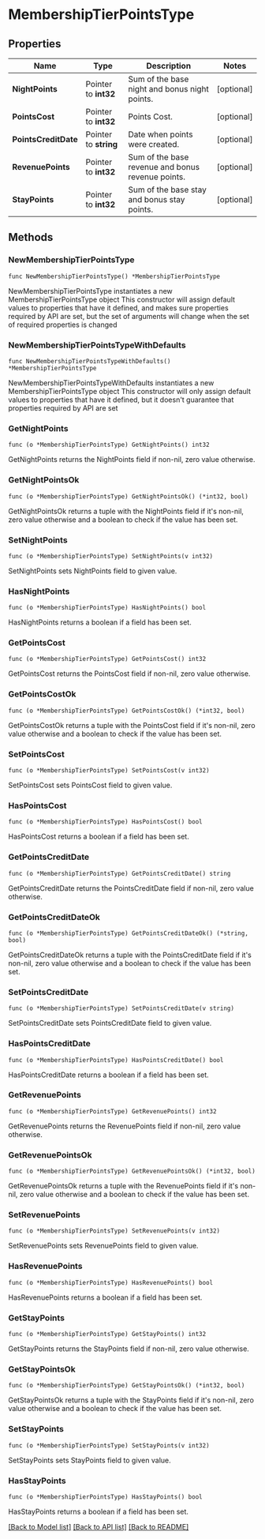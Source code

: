 # MembershipTierPointsType

## Properties

Name | Type | Description | Notes
------------ | ------------- | ------------- | -------------
**NightPoints** | Pointer to **int32** | Sum of the base night and bonus night points. | [optional] 
**PointsCost** | Pointer to **int32** | Points Cost. | [optional] 
**PointsCreditDate** | Pointer to **string** | Date when points were created. | [optional] 
**RevenuePoints** | Pointer to **int32** | Sum of the base revenue and bonus revenue points. | [optional] 
**StayPoints** | Pointer to **int32** | Sum of the base stay and bonus stay points. | [optional] 

## Methods

### NewMembershipTierPointsType

`func NewMembershipTierPointsType() *MembershipTierPointsType`

NewMembershipTierPointsType instantiates a new MembershipTierPointsType object
This constructor will assign default values to properties that have it defined,
and makes sure properties required by API are set, but the set of arguments
will change when the set of required properties is changed

### NewMembershipTierPointsTypeWithDefaults

`func NewMembershipTierPointsTypeWithDefaults() *MembershipTierPointsType`

NewMembershipTierPointsTypeWithDefaults instantiates a new MembershipTierPointsType object
This constructor will only assign default values to properties that have it defined,
but it doesn't guarantee that properties required by API are set

### GetNightPoints

`func (o *MembershipTierPointsType) GetNightPoints() int32`

GetNightPoints returns the NightPoints field if non-nil, zero value otherwise.

### GetNightPointsOk

`func (o *MembershipTierPointsType) GetNightPointsOk() (*int32, bool)`

GetNightPointsOk returns a tuple with the NightPoints field if it's non-nil, zero value otherwise
and a boolean to check if the value has been set.

### SetNightPoints

`func (o *MembershipTierPointsType) SetNightPoints(v int32)`

SetNightPoints sets NightPoints field to given value.

### HasNightPoints

`func (o *MembershipTierPointsType) HasNightPoints() bool`

HasNightPoints returns a boolean if a field has been set.

### GetPointsCost

`func (o *MembershipTierPointsType) GetPointsCost() int32`

GetPointsCost returns the PointsCost field if non-nil, zero value otherwise.

### GetPointsCostOk

`func (o *MembershipTierPointsType) GetPointsCostOk() (*int32, bool)`

GetPointsCostOk returns a tuple with the PointsCost field if it's non-nil, zero value otherwise
and a boolean to check if the value has been set.

### SetPointsCost

`func (o *MembershipTierPointsType) SetPointsCost(v int32)`

SetPointsCost sets PointsCost field to given value.

### HasPointsCost

`func (o *MembershipTierPointsType) HasPointsCost() bool`

HasPointsCost returns a boolean if a field has been set.

### GetPointsCreditDate

`func (o *MembershipTierPointsType) GetPointsCreditDate() string`

GetPointsCreditDate returns the PointsCreditDate field if non-nil, zero value otherwise.

### GetPointsCreditDateOk

`func (o *MembershipTierPointsType) GetPointsCreditDateOk() (*string, bool)`

GetPointsCreditDateOk returns a tuple with the PointsCreditDate field if it's non-nil, zero value otherwise
and a boolean to check if the value has been set.

### SetPointsCreditDate

`func (o *MembershipTierPointsType) SetPointsCreditDate(v string)`

SetPointsCreditDate sets PointsCreditDate field to given value.

### HasPointsCreditDate

`func (o *MembershipTierPointsType) HasPointsCreditDate() bool`

HasPointsCreditDate returns a boolean if a field has been set.

### GetRevenuePoints

`func (o *MembershipTierPointsType) GetRevenuePoints() int32`

GetRevenuePoints returns the RevenuePoints field if non-nil, zero value otherwise.

### GetRevenuePointsOk

`func (o *MembershipTierPointsType) GetRevenuePointsOk() (*int32, bool)`

GetRevenuePointsOk returns a tuple with the RevenuePoints field if it's non-nil, zero value otherwise
and a boolean to check if the value has been set.

### SetRevenuePoints

`func (o *MembershipTierPointsType) SetRevenuePoints(v int32)`

SetRevenuePoints sets RevenuePoints field to given value.

### HasRevenuePoints

`func (o *MembershipTierPointsType) HasRevenuePoints() bool`

HasRevenuePoints returns a boolean if a field has been set.

### GetStayPoints

`func (o *MembershipTierPointsType) GetStayPoints() int32`

GetStayPoints returns the StayPoints field if non-nil, zero value otherwise.

### GetStayPointsOk

`func (o *MembershipTierPointsType) GetStayPointsOk() (*int32, bool)`

GetStayPointsOk returns a tuple with the StayPoints field if it's non-nil, zero value otherwise
and a boolean to check if the value has been set.

### SetStayPoints

`func (o *MembershipTierPointsType) SetStayPoints(v int32)`

SetStayPoints sets StayPoints field to given value.

### HasStayPoints

`func (o *MembershipTierPointsType) HasStayPoints() bool`

HasStayPoints returns a boolean if a field has been set.


[[Back to Model list]](../README.md#documentation-for-models) [[Back to API list]](../README.md#documentation-for-api-endpoints) [[Back to README]](../README.md)


